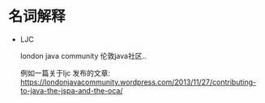 # 名词解释

- LJC

    london java community 伦敦java社区..

    例如一篇关于ljc 发布的文章: https://londonjavacommunity.wordpress.com/2013/11/27/contributing-to-java-the-jspa-and-the-oca/